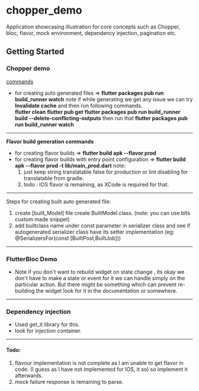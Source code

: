 # chopper_demo

Application showcasing illustration for core concepts such as Chopper, bloc, flavor, mock
environment, dependency injection, pagination etc.

## Getting Started

### Chopper demo

<ins>commands</ins>
- for creating auto generated files => **flutter packages pub run build_runner watch**
note if while generating we get any issue we can try **Invalidate cache** and then run following
 commands.</br>
 **flutter clean**
 **flutter pub get**
 **flutter packages pub run build_runner build --delete-conflicting-outputs**
 then run that  **flutter packages pub run build_runner watch**

----------------------------------------------------------------------------------------
**Flavor build generation commands**
- for creating flavor builds => **flutter build apk --flavor prod**
- for creating flavor builds with entry point configuration => **flutter build apk --flavor prod -t
 lib/main_prod.dart**
 note:
  1.  just keep string translatable false for production or lint disabling for translatable
  from gradle.
  2. todo : IOS flavor is remaining, as XCode is required for that.
 ------------------------------------------------------------------------------------------

Steps for creating built auto generated file: 
1. create [built_Model] file create BuiltModel class. (note: you can use blts custom made snippet)
2. add builtclass name under const parameter in serializer class and see if autogenerated
 serializer class have its setter implementation (eg: @SerializersFor(const [BuiltPost,BuiltJob]))
 
 -------------------------------------------------------------------------------------------
 
 ### FlutterBloc Demo
 
 - Note if you don't want to rebuild widget on state change , its okay we don't have to make a
  state or event for it we can handle simply on the particular action. But there might be something
  which can prevent re-building the widget look for it in the documentation or somewhere.
   
 -------------------------------------------------------------------------------------------
 
  ### Dependency injection
  
  - Used get_it library for this. 
  - look for injection container.
  -------------------------------------------------------------------------------------------

#### Todo:
1. flavour implementation is not complete as I am unable to get flavor in code. (I guess as I
 have not implemented for IOS, it so) so implement it afterwards.
2. mock failure response is remaining to parse.